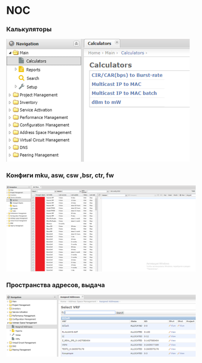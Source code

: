 # NOC

### Калькуляторы

![](../../.gitbook/assets/image%20%2828%29.png)

### Конфиги mku, asw, csw ,bsr, ctr, fw

![](../../.gitbook/assets/image%20%2824%29.png)

### Пространства адресов, выдача

![](../../.gitbook/assets/image%20%2837%29.png)





